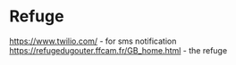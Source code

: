 # Refuge
https://www.twilio.com/ - for sms notification
https://refugedugouter.ffcam.fr/GB_home.html - the refuge
